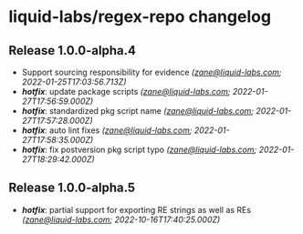 # liquid-labs/regex-repo changelog


## Release 1.0.0-alpha.4
* Support sourcing responsibility for evidence _(zane@liquid-labs.com; 2022-01-25T17:03:56.713Z)_
* _**hotfix**_: update package scripts _(zane@liquid-labs.com; 2022-01-27T17:56:59.000Z)_
* _**hotfix**_: standardized pkg script name _(zane@liquid-labs.com; 2022-01-27T17:57:28.000Z)_
* _**hotfix**_: auto lint fixes _(zane@liquid-labs.com; 2022-01-27T17:58:35.000Z)_
* _**hotfix**_: fix postversion pkg script typo _(zane@liquid-labs.com; 2022-01-27T18:29:42.000Z)_

## Release 1.0.0-alpha.5
* _**hotfix**_: partial support for exporting RE strings as well as REs _(zane@liquid-labs.com; 2022-10-16T17:40:25.000Z)_
